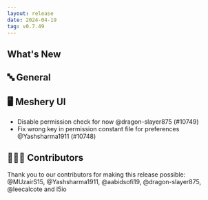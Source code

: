 ```yaml
---
layout: release
date: 2024-04-19
tag: v0.7.49
---
```


## What's New
## 🔤 General
## 🖥 Meshery UI

- Disable permission check for now @dragon-slayer875 (#10749)
- Fix wrong key in permission constant file for preferences @Yashsharma1911 (#10748)

## 👨🏽‍💻 Contributors

Thank you to our contributors for making this release possible:
@MUzairS15, @Yashsharma1911, @aabidsofi19, @dragon-slayer875, @leecalcote and l5io
